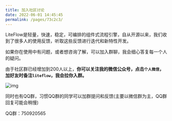 ```yaml
---
title: 加入社区讨论
date: 2022-06-01 14:45:45
permalink: /pages/73c2c3/
---
```


LiteFlow是轻量，快速，稳定，可编排的组件式流程引擎，自从开源以来，我们收到了很多人的使用反馈，听取这些反馈进行迭代和新特性开发。

如果你在使用中有问题，或者想咨询了解，可以加入群聊，我会细心答复每一个人的疑问。

由于社区群已经增加到200人以上，**你可以关注我的微信公众号，点击`个人微信`，加好友时备注`liteflow`，我会拉你入群。**

![img](/img/offical-wx.jpg)

同时也有QQ群，习惯QQ群的同学可以加群提问和反馈(主要以微信群为主，QQ群回复可能会稍慢)

QQ群：750920565